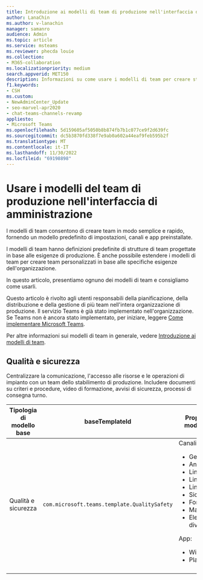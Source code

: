 ```yaml
---
title: Introduzione ai modelli di team di produzione nell'interfaccia di amministrazione
author: LanaChin
ms.author: v-lanachin
manager: samanro
audience: Admin
ms.topic: article
ms.service: msteams
ms.reviewer: phecda louie
ms.collection:
- M365-collaboration
ms.localizationpriority: medium
search.appverid: MET150
description: Informazioni su come usare i modelli di team per creare strutture di team progettate per le esigenze di produzione fornendo impostazioni predefinite, canali e app preinstallate tramite l'interfaccia di amministrazione.
f1.keywords:
- CSH
ms.custom:
- NewAdminCenter_Update
- seo-marvel-apr2020
- chat-teams-channels-revamp
appliesto:
- Microsoft Teams
ms.openlocfilehash: 5d159605af5050b8b874fb7b1c077ce9f2d639fc
ms.sourcegitcommit: dc5b3870fd338f7e9ab0a602a44eaf9feb595b2f
ms.translationtype: MT
ms.contentlocale: it-IT
ms.lasthandoff: 11/30/2022
ms.locfileid: "69198898"
---
```

# <a name="use-manufacturing-team-templates-in-the-admin-center"></a>Usare i modelli del team di produzione nell'interfaccia di amministrazione

I modelli di team consentono di creare team in modo semplice e rapido, fornendo un modello predefinito di impostazioni, canali e app preinstallate.

I modelli di team hanno definizioni predefinite di strutture di team progettate in base alle esigenze di produzione. È anche possibile estendere i modelli di team per creare team personalizzati in base alle specifiche esigenze dell'organizzazione.

In questo articolo, presentiamo ognuno dei modelli di team e consigliamo come usarli.

Questo articolo è rivolto agli utenti responsabili della pianificazione, della distribuzione e della gestione di più team nell'intera organizzazione di produzione. Il servizio Teams è già stato implementato nell'organizzazione. Se Teams non è ancora stato implementato, per iniziare, leggere [Come implementare Microsoft Teams](./deploy-overview.md).

Per altre informazioni sui modelli di team in generale, vedere [Introduzione ai modelli di team](get-started-with-teams-templates-in-the-admin-console.md).

## <a name="quality-and-safety"></a>Qualità e sicurezza

Centralizzare la comunicazione, l'accesso alle risorse e le operazioni di impianto con un team dello stabilimento di produzione. Includere documenti su criteri e procedure, video di formazione, avvisi di sicurezza, processi di consegna turno.

| Tipologia di modello base|baseTemplateId| Proprietà del modello base |
| ------------------|-- |----------------------------------------------------- |
|Qualità e sicurezza|`com.microsoft.teams.template.QualitySafety` |Canali: <ul><li>Generale<li>Annunci</li><li>Linea 1</li><li>Linea 2</li><li>Linea 3</li><li>Sicurezza</li><li>Formazione</li><li>Manutenzione</li><li>Elementi divertenti</li></ul> App: <ul><li>Wiki</li><li>Planner</li></ul>|
||||